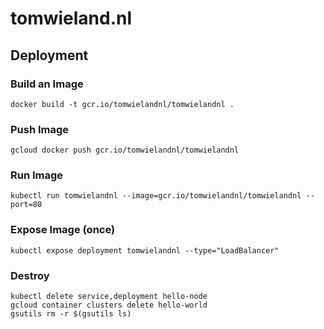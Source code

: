 # tomwieland.nl

## Deployment

### Build an Image
```
docker build -t gcr.io/tomwielandnl/tomwielandnl .
```

### Push Image
```
gcloud docker push gcr.io/tomwielandnl/tomwielandnl
````

### Run Image
```
kubectl run tomwielandnl --image=gcr.io/tomwielandnl/tomwielandnl --port=80
```

### Expose Image (once)
```
kubectl expose deployment tomwielandnl --type="LoadBalancer"
```

### Destroy
```
kubectl delete service,deployment hello-node
gcloud container clusters delete hello-world
gsutils rm -r $(gsutils ls)
```
